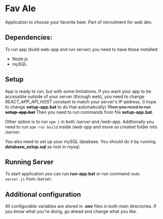 # Fav Ale
Application to choose your favorite beer. Part of recruitment for web dev.

## Dependencies:
To run app (build web-app and run server) you need to have these installed:
- Node.js
- mySQL

## Setup
App is ready to run, but with some limitations. If you want your app to be accessible outside of your server (through web), you need to change *REACT_APP_API_HOST* constant to match your server's IP address.
(I hope to change **setup-app.bat** to do that automatically) ~~Then you need to run **setup-app.bat**~~ Then you need to run commands from file **setup-app.bat**.

Other option is to run `npm i` in both */server* and */web-app*. Addtionally you need to run `npm run build` inside */web-app* and move so created folder into */server*.

You also need to set up your mySQL database. You should do it by running **database_setup.sql** as root in mysql.

## Running Server
To start application you can run **run-app.bat** or run command `node server.js` from */server*.

## Additional configuration
All configurable variables are stored in **.env** files in both main directories. If you know what you're doing, go ahead and change what you like.